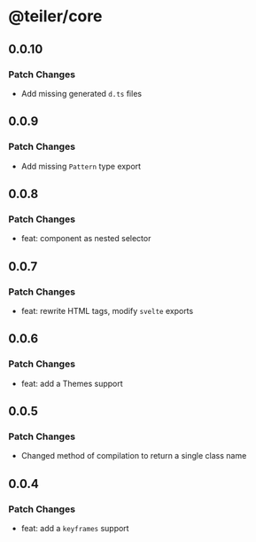 # @teiler/core

## 0.0.10

### Patch Changes

- Add missing generated `d.ts` files

## 0.0.9

### Patch Changes

- Add missing `Pattern` type export

## 0.0.8

### Patch Changes

- feat: component as nested selector

## 0.0.7

### Patch Changes

- feat: rewrite HTML tags, modify `svelte` exports

## 0.0.6

### Patch Changes

- feat: add a Themes support

## 0.0.5

### Patch Changes

- Changed method of compilation to return a single class name

## 0.0.4

### Patch Changes

- feat: add a `keyframes` support
